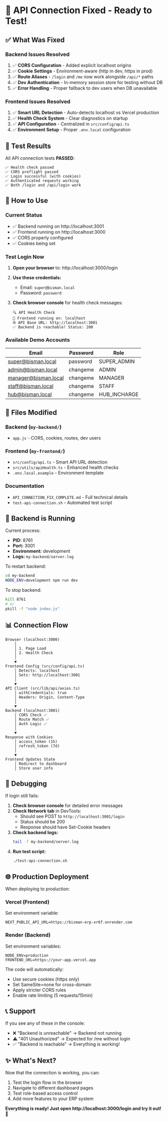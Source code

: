 # 🎉 API Connection Fixed - Ready to Test!

## ✅ What Was Fixed

### Backend Issues Resolved
1. ✅ **CORS Configuration** - Added explicit localhost origins
2. ✅ **Cookie Settings** - Environment-aware (http in dev, https in prod)
3. ✅ **Route Aliases** - `/login` and `/me` now work alongside `/api/*` paths
4. ✅ **Dev Authentication** - In-memory session store for testing without DB
5. ✅ **Error Handling** - Proper fallback to dev users when DB unavailable

### Frontend Issues Resolved
1. ✅ **Smart URL Detection** - Auto-detects localhost vs Vercel production
2. ✅ **Health Check System** - Clear diagnostics on startup
3. ✅ **API Configuration** - Centralized in `src/config/api.ts`
4. ✅ **Environment Setup** - Proper `.env.local` configuration

## 🧪 Test Results

All API connection tests **PASSED**:
```
✅ Health check passed
✅ CORS preflight passed  
✅ Login successful (with cookies)
✅ Authenticated requests working
✅ Both /login and /api/login work
```

## 🚀 How to Use

### Current Status
- ✅ Backend running on http://localhost:3001
- ✅ Frontend running on http://localhost:3000
- ✅ CORS properly configured
- ✅ Cookies being set

### Test Login Now

1. **Open your browser** to: http://localhost:3000/login

2. **Use these credentials:**
   - Email: `super@bisman.local`
   - Password: `password`

3. **Check browser console** for health check messages:
   ```
   🔍 API Health Check
   📍 Frontend running on: localhost
   🌐 API Base URL: http://localhost:3001
   ✅ Backend is reachable! Status: 200
   ```

### Available Demo Accounts

| Email | Password | Role |
|-------|----------|------|
| super@bisman.local | password | SUPER_ADMIN |
| admin@bisman.local | changeme | ADMIN |
| manager@bisman.local | changeme | MANAGER |
| staff@bisman.local | changeme | STAFF |
| hub@bisman.local | changeme | HUB_INCHARGE |

## 📁 Files Modified

### Backend (`my-backend/`)
- `app.js` - CORS, cookies, routes, dev users

### Frontend (`my-frontend/`)
- `src/config/api.ts` - Smart API URL detection
- `src/utils/apiHealth.ts` - Enhanced health checks
- `.env.local.example` - Environment template

### Documentation
- `API_CONNECTION_FIX_COMPLETE.md` - Full technical details
- `test-api-connection.sh` - Automated test script

## 🔧 Backend is Running

Current process:
- **PID:** 8761
- **Port:** 3001
- **Environment:** development
- **Logs:** `my-backend/server.log`

To restart backend:
```bash
cd my-backend
NODE_ENV=development npm run dev
```

To stop backend:
```bash
kill 8761
# or
pkill -f "node index.js"
```

## 📊 Connection Flow

```
Browser (localhost:3000)
    │
    │ 1. Page Load
    │ 2. Health Check
    │
    ▼
Frontend Config (src/config/api.ts)
    │ Detects: localhost
    │ Sets: http://localhost:3001
    │
    ▼
API Client (src/lib/api/axios.ts)
    │ withCredentials: true
    │ Headers: Origin, Content-Type
    │
    ▼
Backend (localhost:3001)
    │ CORS Check ✅
    │ Route Match ✅
    │ Auth Logic ✅
    │
    ▼
Response with Cookies
    │ access_token (1h)
    │ refresh_token (7d)
    │
    ▼
Frontend Updates State
    │ Redirect to dashboard
    │ Store user info
```

## 🐛 Debugging

If login still fails:

1. **Check browser console** for detailed error messages
2. **Check Network tab** in DevTools:
   - Should see POST to `http://localhost:3001/login`
   - Status should be 200
   - Response should have Set-Cookie headers
3. **Check backend logs:**
   ```bash
   tail -f my-backend/server.log
   ```
4. **Run test script:**
   ```bash
   ./test-api-connection.sh
   ```

## 🌐 Production Deployment

When deploying to production:

### Vercel (Frontend)
Set environment variable:
```
NEXT_PUBLIC_API_URL=https://bisman-erp-xr6f.onrender.com
```

### Render (Backend)
Set environment variables:
```
NODE_ENV=production
FRONTEND_URL=https://your-app.vercel.app
```

The code will automatically:
- Use secure cookies (https only)
- Set SameSite=none for cross-domain
- Apply stricter CORS rules
- Enable rate limiting (5 requests/15min)

## 📞 Support

If you see any of these in the console:
- ❌ "Backend is unreachable" → Backend not running
- ⚠️  "401 Unauthorized" → Expected for /me without login
- ✅ "Backend is reachable" → Everything is working!

## ✨ What's Next?

Now that the connection is working, you can:
1. Test the login flow in the browser
2. Navigate to different dashboard pages
3. Test role-based access control
4. Add more features to your ERP system

**Everything is ready! Just open http://localhost:3000/login and try it out! 🎊**
